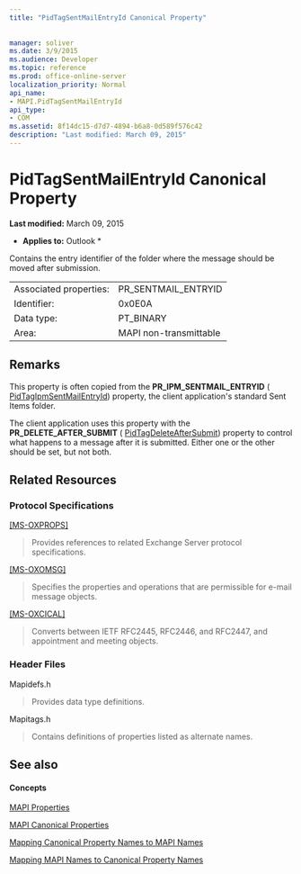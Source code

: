```yaml
---
title: "PidTagSentMailEntryId Canonical Property"
 
 
manager: soliver
ms.date: 3/9/2015
ms.audience: Developer
ms.topic: reference
ms.prod: office-online-server
localization_priority: Normal
api_name:
- MAPI.PidTagSentMailEntryId
api_type:
- COM
ms.assetid: 8f14dc15-d7d7-4894-b6a8-0d589f576c42
description: "Last modified: March 09, 2015"
---
```


# PidTagSentMailEntryId Canonical Property

 **Last modified:** March 09, 2015 
  
 * **Applies to:** Outlook * 
  
Contains the entry identifier of the folder where the message should be moved after submission.
  
|||
|:-----|:-----|
|Associated properties:  <br/> |PR_SENTMAIL_ENTRYID  <br/> |
|Identifier:  <br/> |0x0E0A  <br/> |
|Data type:  <br/> |PT_BINARY  <br/> |
|Area:  <br/> |MAPI non-transmittable  <br/> |
   
## Remarks

This property is often copied from the **PR_IPM_SENTMAIL_ENTRYID** ( [PidTagIpmSentMailEntryId](pidtagipmsentmailentryid-canonical-property.md)) property, the client application's standard Sent Items folder.
  
The client application uses this property with the **PR_DELETE_AFTER_SUBMIT** ( [PidTagDeleteAfterSubmit](pidtagdeleteaftersubmit-canonical-property.md)) property to control what happens to a message after it is submitted. Either one or the other should be set, but not both.
  
## Related Resources

### Protocol Specifications

[[MS-OXPROPS]](http://msdn.microsoft.com/library/f6ab1613-aefe-447d-a49c-18217230b148%28Office.15%29.aspx)
  
> Provides references to related Exchange Server protocol specifications.
    
[[MS-OXOMSG]](http://msdn.microsoft.com/library/daa9120f-f325-4afb-a738-28f91049ab3c%28Office.15%29.aspx)
  
> Specifies the properties and operations that are permissible for e-mail message objects.
    
[[MS-OXCICAL]](http://msdn.microsoft.com/library/a685a040-5b69-4c84-b084-795113fb4012%28Office.15%29.aspx)
  
> Converts between IETF RFC2445, RFC2446, and RFC2447, and appointment and meeting objects.
    
### Header Files

Mapidefs.h
  
> Provides data type definitions.
    
Mapitags.h
  
> Contains definitions of properties listed as alternate names.
    
## See also

#### Concepts

[MAPI Properties](mapi-properties.md)
  
[MAPI Canonical Properties](mapi-canonical-properties.md)
  
[Mapping Canonical Property Names to MAPI Names](mapping-canonical-property-names-to-mapi-names.md)
  
[Mapping MAPI Names to Canonical Property Names](mapping-mapi-names-to-canonical-property-names.md)

